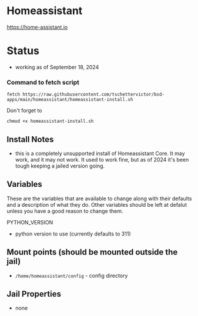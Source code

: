 # Homeassistant
https://home-assistant.io

# Status
  - working as of September 18, 2024

### Command to fetch script
```
fetch https://raw.githubusercontent.com/tschettervictor/bsd-apps/main/homeassistant/homeassistant-install.sh
```

Don't forget to
```
chmod +x homeassistant-install.sh
```

## Install Notes
- this is a completely unsupported install of Homeassistant Core. It may work, and it may not work.
It used to work fine, but as of 2024 it's been tough keeping a jailed version going.

## Variables
These are the variables that are available to change along with their defaults and a description of what they do. Other variables should be left at defalut unless you have a good reason to change them.

PYTHON_VERSION
- python version to use (currently defaults to 311)

## Mount points (should be mounted outside the jail)
- `/home/homeassistant/config` - config directory

## Jail Properties
- none
